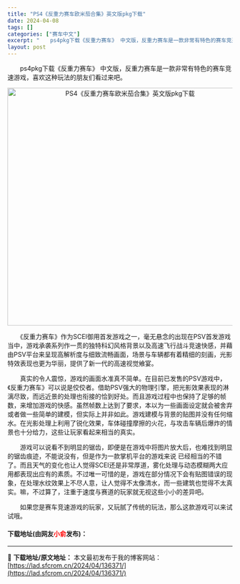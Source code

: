```yaml
---
title: "PS4《反重力赛车欧米茄合集》英文版pkg下载"
date: 2024-04-08
tags: []
categories: ["赛车中文"]
excerpt: "　　ps4pkg下载《反重力赛车》 中文版，反重力赛车是一款非常有特色的赛车竞速游戏，喜欢这种玩法的朋友们看过来吧。 　　《反重力赛车》作为SCEI御用首发游戏之一，毫无悬念的出现在PSV首发游戏当中，游戏承袭系列作一贯的独特科幻风格背景以及高速飞行战斗竞速快感，并藉由PSV平台来呈现高解析度与细致&hellip;"
layout: post
---
```


 <p>　　ps4pkg下载《反重力赛车》 中文版，反重力赛车是一款非常有特色的赛车竞速游戏，喜欢这种玩法的朋友们看过来吧。</p> <p align="center"><img align="" border="0" src="https://lad.sfcrom.cn/wp-content/uploads/2024/04/20240408_66137f57d5dac.webp" width="533" alt="PS4《反重力赛车欧米茄合集》英文版pkg下载" /></p> <p>　　《反重力赛车》作为SCEI御用首发游戏之一，毫无悬念的出现在PSV首发游戏当中，游戏承袭系列作一贯的独特科幻风格背景以及高速飞行战斗竞速快感，并藉由PSV平台来呈现高解析度与细致流畅画面，场景与车辆都有着精细的刻画，光影特效表现也更为华丽，提供了新一代的高速视觉飨宴。</p> <p>　　真实的令人震惊，游戏的画面水准真不简单。在目前已发售的PSV游戏中，《反重力赛车》可以说是佼佼者。借助PSV强大的物理引擎，把光影效果表现的淋漓尽致，而远近景的处理也衔接的恰到好处。而且游戏过程中也保持了足够的帧数，来增加游戏的快感。虽然帧数上达到了要求，本以为一些画面设定就会被舍弃或者做一些简单的建模，但实际上并非如此。游戏建模与背景的贴图并没有任何缩水。在光影处理上利用了锐化效果，车体碰撞摩擦的火花，与攻击车辆后爆炸的情景也十分给力，这些让玩家看起来相当的真实。</p> <p>　　游戏可以说看不到明显的锯齿，即便是在游戏中将图片放大后，也难找到明显的锯齿痕迹，不能说没有，但是作为一款掌机平台的游戏来说 已经相当的不错了。而且天气的变化也让人觉得SCEI还是非常厚道，雾化处理与动态模糊两大应用都表现出应有的素质。不过唯一可惜的是，游戏在部分情况下会有贴图错误的现象，在处理水纹效果上不尽人意，让人觉得不太像清水，而一些建筑也觉得不太真实。嘛，不过算了，注重于速度与赛道的玩家就无视这些小小的差异吧。</p> <p>　　如果您是赛车竞速游戏的玩家，又玩腻了传统的玩法，那么这款游戏可以来试试哦。</p> <p><h4>下载地址(由网友<font color="red">小俞</font>发布)：</h4></p> 

---
📖 **下载地址/原文地址：** 本文最初发布于我的博客网站：[https://lad.sfcrom.cn/2024/04/136371/](https://lad.sfcrom.cn/2024/04/136371/)
